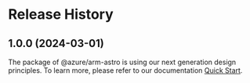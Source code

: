 # Release History
    
## 1.0.0 (2024-03-01)

The package of @azure/arm-astro is using our next generation design principles. To learn more, please refer to our documentation [Quick Start](https://aka.ms/js-track2-quickstart).
